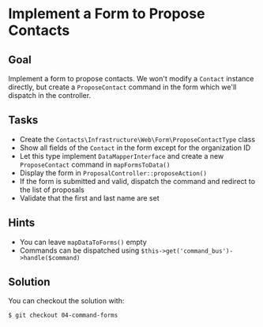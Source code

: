 Implement a Form to Propose Contacts
====================================

Goal
----

Implement a form to propose contacts. We won't modify a `Contact` instance
directly, but create a `ProposeContact` command in the form which we'll
dispatch in the controller.

Tasks
-----

* Create the `Contacts\Infrastructure\Web\Form\ProposeContactType` class
* Show all fields of the `Contact` in the form except for the organization ID
* Let this type implement `DataMapperInterface` and create a new
  `ProposeContact` command in `mapFormsToData()`
* Display the form in `ProposalController::proposeAction()`
* If the form is submitted and valid, dispatch the command and redirect to the
  list of proposals
* Validate that the first and last name are set

Hints
-----

* You can leave `mapDataToForms()` empty
* Commands can be dispatched using `$this->get('command_bus')->handle($command)`

Solution
--------

You can checkout the solution with:

    $ git checkout 04-command-forms
